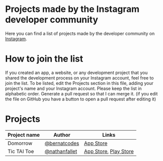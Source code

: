 # Projects made by the Instagram developer community

Here you can find a list of projects made by the developer community on [Instagram](https://instagram.com/code.community).

# How to join the list

If you created an app, a website, or any development project that you shared the development process on your Instagram account, feel free to join the list.
To be listed, edit the Projects section in this file, adding your project's name and your Instagram account. Please keep the list in alphabetic order. Generate a pull request so that I can merge it. (if you edit the file on GitHub you have a button to open a pull request after editing it)

# Projects

| Project name | Author | Links |
|--------------|--------|-------|
| Domorrow | [@bernatcodes](https://instagram.com/bernatcodes) | [App Store](https://apps.apple.com/app/domorrow-to-do-list-tasks/id1506158727) |
| Tic TAI Toe | [@nathanfallet](https://instagram.com/nathanfallet) | [App Store](https://apps.apple.com/app/tic-tai-toe/id1459186328), [Play Store](https://play.google.com/store/apps/details?id=me.nathanfallet.morpiontpe) |
